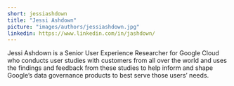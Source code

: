```yaml
---
short: jessiashdown
title: "Jessi Ashdown"
picture: "images/authors/jessiashdown.jpg"
linkedin: https://www.linkedin.com/in/jashdown/
---
```


Jessi Ashdown is a Senior User Experience Researcher for Google Cloud who conducts user studies
with customers from all over the world and uses the findings and feedback from these studies to
help inform and shape Google’s data governance products to best serve those users’ needs.